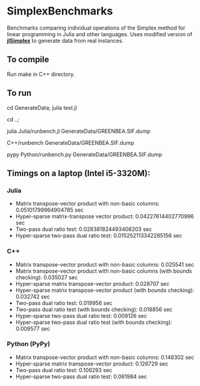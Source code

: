 SimplexBenchmarks
=================
Benchmarks comparing individual operations of the Simplex method for linear programming in Julia and other languages. Uses modified version of **[jlSimplex]** to generate data from real instances.

[jlSimplex]: https://github.com/mlubin/jlSimplex

## To compile

Run make in C++ directory.

## To run

cd GenerateData; julia test.jl

cd ..;

julia Julia/runbench.jl GenerateData/GREENBEA.SIF.dump

C++/runbench GenerateData/GREENBEA.SIF.dump

pypy Python/runbench.py GenerateData/GREENBEA.SIF.dump

## Timings on a laptop (Intel i5-3320M):

### Julia
- Matrix transpose-vector product with non-basic columns: 0.05101799964904785 sec
- Hyper-sparse matrix-transpose vector product: 0.04227614402770996 sec
- Two-pass dual ratio test: 0.028381824493408203 sec
- Hyper-sparse two-pass dual ratio test: 0.015252113342285156 sec

### C++
- Matrix transpose-vector product with non-basic columns: 0.025541 sec
- Matrix transpose-vector product with non-basic columns (with bounds checking): 0.035027 sec
- Hyper-sparse matrix transpose-vector product: 0.028707 sec
- Hyper-sparse matrix transpose-vector product (with bounds checking): 0.032742 sec
- Two-pass dual ratio test: 0.019956 sec
- Two-pass dual ratio test (with bounds checking): 0.018856 sec
- Hyper-sparse two-pass dual ratio test: 0.009126 sec
- Hyper-sparse two-pass dual ratio test (with bounds checking): 0.009577 sec

### Python (PyPy)
- Matrix transpose-vector product with non-basic columns: 0.148302 sec
- Hyper-sparse matrix transpose-vector product: 0.126729 sec
- Two-pass dual ratio test: 0.106293 sec
- Hyper-sparse two-pass dual ratio test: 0.061984 sec
